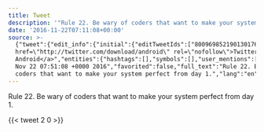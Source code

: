 ```yaml
---
title: Tweet
description: '"Rule 22. Be wary of coders that want to make your system perfect from day 1."'
date: '2016-11-22T07:11:08+00:00'
source: >-
  {"tweet":{"edit_info":{"initial":{"editTweetIds":["800969852190130176"],"editableUntil":"2016-11-22T08:51:08.719Z","editsRemaining":"5","isEditEligible":true}},"retweeted":false,"source":"<a
  href=\"http://twitter.com/download/android\" rel=\"nofollow\">Twitter for
  Android</a>","entities":{"hashtags":[],"symbols":[],"user_mentions":[],"urls":[]},"display_text_range":["0","76"],"favorite_count":"2","id_str":"800969852190130176","truncated":false,"retweet_count":"0","id":"800969852190130176","created_at":"Tue
  Nov 22 07:51:08 +0000 2016","favorited":false,"full_text":"Rule 22. Be wary of
  coders that want to make your system perfect from day 1.","lang":"en"}}
---
```

Rule 22. Be wary of coders that want to make your system perfect from day 1.
    
{{< tweet 2 0 >}}
    
